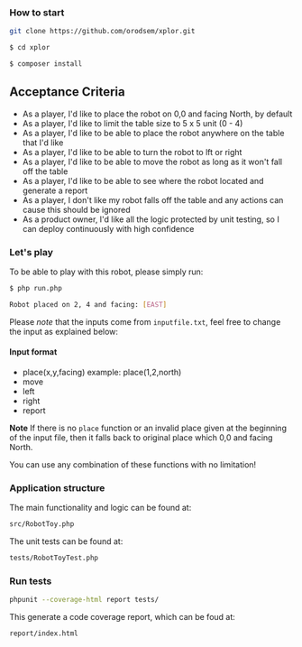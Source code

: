 ### How to start
```sh
git clone https://github.com/orodsem/xplor.git

$ cd xplor

$ composer install
```

**Acceptance Criteria**
- 
* As a player, I'd like to place the robot on 0,0 and facing North, by default
* As a player, I'd like to limit the table size to 5 x 5 unit (0 - 4)
* As a player, I'd like to be able to place the robot anywhere on the table that I'd like
* As a player, I'd like to be able to turn the robot to lft or right
* As a player, I'd like to be able to move the robot as long as it won't fall off the table
* As a player, I'd like to be able to see where the robot located and generate a report
* As a player, I don't like my robot falls off the table and any actions can cause this should be ignored
* As a product owner, I'd like all the logic protected by unit testing, so I can deploy continuously with high confidence

### Let's play
To be able to play with this robot, please simply run:

```sh
$ php run.php

Robot placed on 2, 4 and facing: [EAST]
```

Please _note_ that the inputs come from `inputfile.txt`, feel free to change the input as explained below:

#### Input format 

* place(x,y,facing) example: place(1,2,north)
* move
* left
* right
* report 

**Note**
If there is no `place` function or an invalid place given at the beginning of the input file, then it falls back to original place which 0,0 and facing North.

You can use any combination of these functions with no limitation! 


### Application structure
The main functionality and logic can be found at:
```sh
src/RobotToy.php
```
The unit tests can be found at:
```sh
tests/RobotToyTest.php
```

### Run tests
```sh
phpunit --coverage-html report tests/
```
This generate a code coverage report, which can be foud at:
```sh
report/index.html
```



     